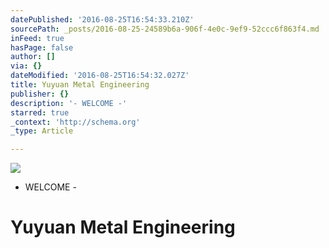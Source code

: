 ```yaml
---
datePublished: '2016-08-25T16:54:33.210Z'
sourcePath: _posts/2016-08-25-24589b6a-906f-4e0c-9ef9-52ccc6f863f4.md
inFeed: true
hasPage: false
author: []
via: {}
dateModified: '2016-08-25T16:54:32.027Z'
title: Yuyuan Metal Engineering
publisher: {}
description: '- WELCOME -'
starred: true
_context: 'http://schema.org'
_type: Article

---
```

![](https://imgflo.herokuapp.com/graph/vahj1ThiexotieMo/7ffdf7d835d33e1717cc5457dc5618c1/croprotate.jpg?cropheight=2591&cropwidth=3872&degrees=0&input=https%3A%2F%2Fthe-grid-user-content.s3-us-west-2.amazonaws.com%2Fb88b0e35-e4cf-47a1-9f62-bc5b676547c0.jpg&x=0&y=0)

- WELCOME -

# **Yuyuan Metal Engineering**